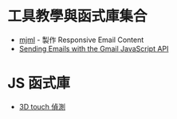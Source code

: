 # 工具教學與函式庫集合

* [mjml](https://mjml.io/) - 製作 Responsive Email Content
* [Sending Emails with the Gmail JavaScript API](http://www.sitepoint.com/sending-emails-gmail-javascript-api/)


# JS 函式庫

* [3D touch 偵測](http://pressurejs.com/)
